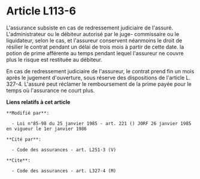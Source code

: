 # Article L113-6

L'assurance subsiste en cas de redressement judiciaire de l'assuré. L'administrateur ou le débiteur autorisé par le juge-
commissaire ou le liquidateur, selon le cas, et l'assureur conservent néanmoins le droit de résilier  le contrat pendant un
délai de trois mois à partir de cette date. la potion de prime afférente au temps pendant lequel l'assureur ne couvre plus le
risque est restituée au débiteur.

En cas de redressement judiciaire de l'assureur, le contrat prend fin un mois après le jugement d'ouverture, sous réserve des
dispositions de l'article L. 327-4. L'assuré peut réclamer le remboursement de la prime payée pour le temps où l'assurance ne
court plus.

**Liens relatifs à cet article**

	**Modifié par**:

	  - Loi n°85-98 du 25 janvier 1985 - art. 221 () JORF 26 janvier 1985 en vigueur le 1er janvier 1986

	**Cité par**:

	  - Code des assurances - art. L251-3 (V)

	**Cite**:

	  - Code des assurances - art. L327-4 (M)
